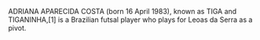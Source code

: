 ADRIANA APARECIDA COSTA (born 16 April 1983), known as TIGA and TIGANINHA,[1] is a Brazilian futsal player who plays for Leoas da Serra as a pivot.
